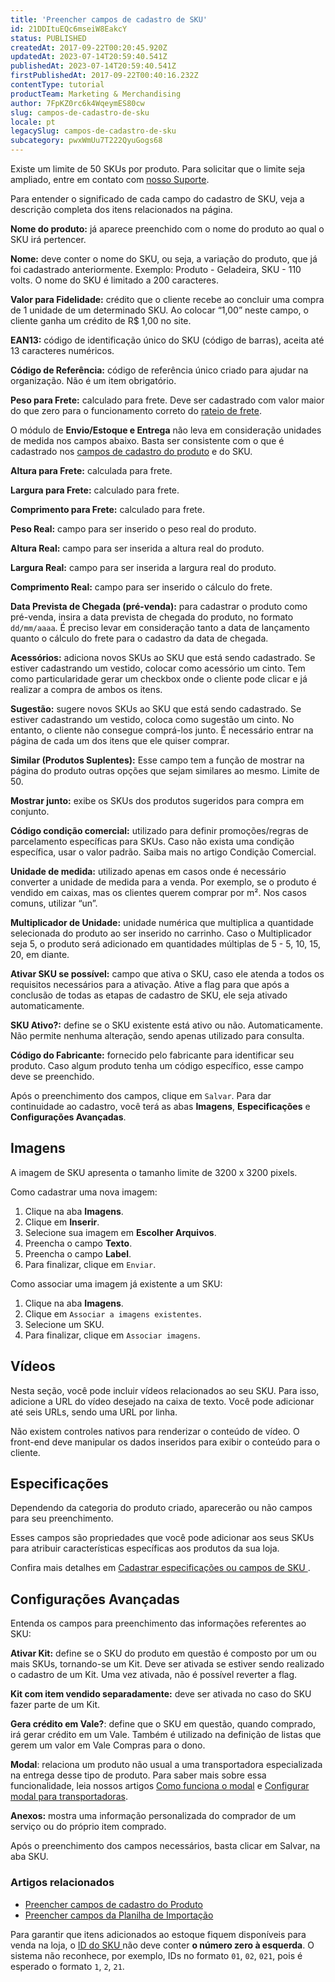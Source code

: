 ```yaml
---
title: 'Preencher campos de cadastro de SKU'
id: 21DDItuEQc6mseiW8EakcY
status: PUBLISHED
createdAt: 2017-09-22T00:20:45.920Z
updatedAt: 2023-07-14T20:59:40.541Z
publishedAt: 2023-07-14T20:59:40.541Z
firstPublishedAt: 2017-09-22T00:40:16.232Z
contentType: tutorial
productTeam: Marketing & Merchandising
author: 7FpKZ0rc6k4WqeymES80cw
slug: campos-de-cadastro-de-sku
locale: pt
legacySlug: campos-de-cadastro-de-sku
subcategory: pwxWmUu7T222QyuGogs68
---
```


<div class="alert alert-warning">
  <p>Existe um limite de 50 SKUs por produto. Para solicitar que o limite seja ampliado, entre em contato com <a href= "https://support.vtex.com/hc/pt-br/requests">nosso Suporte</a>.</p>
</div>

Para entender o significado de cada campo do cadastro de SKU, veja a descrição completa dos itens relacionados na página.

__Nome do produto:__ já aparece preenchido com o nome do produto ao qual o SKU irá pertencer.

__Nome:__ deve conter o nome do SKU, ou seja, a variação do produto, que já foi cadastrado anteriormente. Exemplo: Produto - Geladeira, SKU - 110 volts. O nome do SKU é limitado a 200 caracteres.

__Valor para Fidelidade:__ crédito que o cliente recebe ao concluir uma compra de 1 unidade de um determinado SKU. Ao colocar “1,00” neste campo, o cliente ganha um crédito de R$ 1,00 no site.

__EAN13:__ código de identificação único do SKU (código de barras), aceita até 13 caracteres numéricos.

__Código de Referência:__ código de referência único criado para ajudar na organização. Não é um item obrigatório.

__Peso para Frete:__ calculado para frete. Deve ser cadastrado com valor maior do que zero para o funcionamento correto do <a href="https://help.vtex.com/pt/tutorial/como-e-feito-o-rateio-de-frete--frequentlyAskedQuestions_155">rateio de frete</a>.

<div class = "alert alert-info">
<p>O módulo de <strong>Envio/Estoque e Entrega</strong> não leva em consideração unidades de medida nos campos abaixo. Basta ser consistente com o que é cadastrado nos <a href="https://help.vtex.com/pt/tutorial/campos-de-cadastro-de-produto--4dYXWIK3zyS8IceKkQseke">campos de cadastro do produto</a> e do SKU.</p>
</div>

__Altura para Frete:__ calculada para frete.

__Largura para Frete:__ calculado para frete.

__Comprimento para Frete:__ calculado para frete.

__Peso Real:__ campo para ser inserido o peso real do produto.

__Altura Real:__ campo para ser inserida a altura real do produto.

__Largura Real:__ campo para ser inserida a largura real do produto. 

__Comprimento Real:__ campo para ser inserido o cálculo do frete.

__Data Prevista de Chegada (pré-venda):__ para cadastrar o produto como pré-venda, insira a data prevista de chegada do produto, no formato `dd/mm/aaaa`. É preciso levar em consideração tanto a data de lançamento quanto o cálculo do frete para o cadastro da data de chegada.

__Acessórios:__ adiciona novos SKUs ao SKU que está sendo cadastrado. Se estiver cadastrando um vestido, colocar como acessório um cinto. Tem como particularidade gerar um checkbox onde o cliente pode clicar e já realizar a compra de ambos os itens.

__Sugestão:__ sugere novos SKUs ao SKU que está sendo cadastrado. Se  estiver cadastrando um vestido, coloca como sugestão um cinto. No entanto, o cliente não consegue comprá-los junto. É necessário entrar na página de cada um dos itens que ele quiser comprar.

__Similar (Produtos Suplentes):__ Esse campo tem a função de mostrar na página do produto outras opções que sejam similares ao mesmo. Limite de 50.

__Mostrar junto:__ exibe os SKUs dos produtos sugeridos para compra em conjunto. 

__Código condição comercial:__ utilizado para definir promoções/regras de parcelamento específicas para SKUs. Caso não exista uma condição específica, usar o valor padrão. Saiba mais no artigo Condição Comercial. 

__Unidade de medida:__ utilizado apenas em casos onde é necessário converter a unidade de medida para a venda. Por exemplo, se o produto é vendido em caixas, mas os clientes querem comprar por m². Nos casos comuns, utilizar “un”.

__Multiplicador de Unidade:__ unidade numérica que multiplica a quantidade selecionada do produto ao ser inserido no carrinho. Caso o Multiplicador seja 5, o produto será adicionado em quantidades múltiplas de 5 - 5, 10, 15, 20, em diante. 

__Ativar SKU se possível:__ campo que ativa o SKU, caso ele atenda a todos os requisitos necessários para a ativação. Ative a flag para que após a conclusão de todas as etapas de cadastro de SKU, ele seja ativado automaticamente.

__SKU Ativo?:__ define se o SKU existente está ativo ou não. Automaticamente. Não permite nenhuma alteração, sendo apenas utilizado para consulta.

__Código do Fabricante:__ fornecido pelo fabricante para identificar seu produto. Caso algum produto tenha um código específico, esse campo deve se preenchido.

Após o preenchimento dos campos, clique em `Salvar`. Para dar continuidade ao cadastro, você terá as abas __Imagens__, __Especificações__ e __Configurações Avançadas__.

## Imagens

<div class="alert alert-info">
  <p>A imagem de SKU apresenta o tamanho limite de 3200 x 3200 pixels.</p>
</div>

Como cadastrar uma nova imagem:

1. Clique na aba __Imagens__.
2. Clique em __Inserir__.
3. Selecione sua imagem em __Escolher Arquivos__.
4. Preencha o campo __Texto__.
5. Preencha o campo __Label__.
6. Para finalizar, clique em `Enviar`.

Como associar uma imagem já existente a um SKU:

1. Clique na aba __Imagens__.
2. Clique em `Associar a imagens existentes`.
3. Selecione um SKU.
6. Para finalizar, clique em `Associar imagens`.

## Vídeos

Nesta seção, você pode incluir vídeos relacionados ao seu SKU. Para isso, adicione a URL do vídeo desejado na caixa de texto. Você pode adicionar até seis URLs, sendo uma URL por linha.

Não existem controles nativos para renderizar o conteúdo de vídeo. O front-end deve manipular os dados inseridos para exibir o conteúdo para o cliente.

## Especificações

Dependendo da categoria do produto criado, aparecerão ou não campos para seu preenchimento.

Esses campos são propriedades que você pode adicionar aos seus SKUs para atribuir características específicas aos produtos da sua loja.

Confira mais detalhes em [Cadastrar especificações ou campos de SKU
](https://help.vtex.com/pt/tutorial/cadastrar-especificacoes-ou-campos-de-sku--tutorials_119).

## Configurações Avançadas
Entenda os campos para preenchimento das informações referentes ao SKU:

__Ativar Kit:__ define se o SKU do produto em questão é composto por um ou mais SKUs, tornando-se um Kit. Deve ser ativada se estiver sendo realizado o cadastro de um Kit. Uma vez ativada, não é possível reverter a flag. 

__Kit com item vendido separadamente:__ deve ser ativada no caso do SKU fazer parte de um Kit.

__Gera crédito em Vale?__: define que o SKU em questão, quando comprado, irá gerar crédito em um Vale. Também é utilizado na definição de listas que gerem um valor em Vale Compras para o dono.

__Modal__: relaciona um produto não usual a uma transportadora especializada na entrega desse tipo de produto. Para saber mais sobre essa funcionalidade, leia nossos artigos [Como funciona o modal](https://help.vtex.com/pt/tutorial/como-funciona-o-modal--tutorials_125) e [Configurar modal para transportadoras](https://help.vtex.com/pt/tutorial/configurar-modal-para-transportadoras--3jhLqxuPhuiq24UoykCcqy#).

__Anexos:__ mostra uma informação personalizada do comprador de um serviço ou do próprio item comprado.

Após o preenchimento dos campos necessários, basta clicar em Salvar, na aba SKU.

### Artigos relacionados
- [Preencher campos de cadastro do Produto](/pt/tutorial/campos-de-cadastro-de-produto--4dYXWIK3zyS8IceKkQseke)
- [Preencher campos da Planilha de Importação](/pt/tutorial/preencher-campos-da-planilha-de-importacao--4nYhx63Q5yokQWaMguaIgI)

<div class="alert alert-danger">
Para garantir que itens adicionados ao estoque fiquem disponíveis para venda na loja, o <a href="https://help.vtex.com/pt/tutorial/descobrir-o-id-de-um-sku--4VQZsYeb3igGK2YowuEYWW"> ID do SKU </a> não deve conter <b>o número zero à esquerda</b>. O sistema não reconhece, por exemplo, IDs no formato <code>01</code>, <code>02</code>, <code>021</code>, pois é esperado o formato  <code>1</code>, <code>2</code>, <code>21</code>.
</div>
